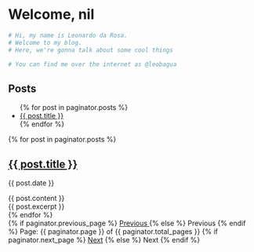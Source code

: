 # Welcome, nil
```ruby 
# Hi, my name is Leonardo da Rosa.
# Welcome to my blog.
# Here, we're gonna talk about some cool things

# You can find me over the internet as @leobagua
```

## Posts
<ul>
  {% for post in paginator.posts %}
    <li>
      <a href="{{ post.url }}">{{ post.title }}</a>
    </li>
  {% endfor %}
</ul>

{% for post in paginator.posts %}
<h2>
  <a href="{{ post.url }}">{{ post.title }}</a>
</h2>
<p class="author">
  <span class="date">{{ post.date }}</span>
</p>
<div class="content">
  {{ post.content }}
</div>
<div class="excerpt">
  {{ post.excerpt }}
</div>
{% endfor %}

<div class="pagination">
  {% if paginator.previous_page %}
    <a href="{{ paginator.previous_page_path }}" class="previous">
      Previous
    </a>
  {% else %}
    <span class="previous">Previous</span>
  {% endif %}
  <span class="page_number ">
    Page: {{ paginator.page }} of {{ paginator.total_pages }}
  </span>
  {% if paginator.next_page %}
    <a href="{{ paginator.next_page_path }}" class="next">Next</a>
  {% else %}
    <span class="next ">Next</span>
  {% endif %}
</div>
